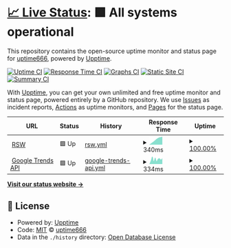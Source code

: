 # [📈 Live Status](https://up.ferdi.js.cool): <!--live status--> **🟩 All systems operational**

This repository contains the open-source uptime monitor and status page for [uptime666](https://up.ferdi.js.cool), powered by [Upptime](https://github.com/upptime/upptime).

[![Uptime CI](https://github.com/uptime666/upptime/workflows/Uptime%20CI/badge.svg)](https://github.com/uptime666/upptime/actions?query=workflow%3A%22Uptime+CI%22)
[![Response Time CI](https://github.com/uptime666/upptime/workflows/Response%20Time%20CI/badge.svg)](https://github.com/uptime666/upptime/actions?query=workflow%3A%22Response+Time+CI%22)
[![Graphs CI](https://github.com/uptime666/upptime/workflows/Graphs%20CI/badge.svg)](https://github.com/uptime666/upptime/actions?query=workflow%3A%22Graphs+CI%22)
[![Static Site CI](https://github.com/uptime666/upptime/workflows/Static%20Site%20CI/badge.svg)](https://github.com/uptime666/upptime/actions?query=workflow%3A%22Static+Site+CI%22)
[![Summary CI](https://github.com/uptime666/upptime/workflows/Summary%20CI/badge.svg)](https://github.com/uptime666/upptime/actions?query=workflow%3A%22Summary+CI%22)

With [Upptime](https://upptime.js.org), you can get your own unlimited and free uptime monitor and status page, powered entirely by a GitHub repository. We use [Issues](https://github.com/uptime666/upptime/issues) as incident reports, [Actions](https://github.com/uptime666/upptime/actions) as uptime monitors, and [Pages](https://up.ferdi.js.cool) for the status page.

<!--start: status pages-->
<!-- This summary is generated by Upptime (https://github.com/upptime/upptime) -->
<!-- Do not edit this manually, your changes will be overwritten -->
<!-- prettier-ignore -->
| URL | Status | History | Response Time | Uptime |
| --- | ------ | ------- | ------------- | ------ |
| <img alt="" src="https://icons.duckduckgo.com/ip3/readsw-bot.myfam2.repl.co.ico" height="13"> [RSW](https://readsw-bot.myfam2.repl.co) | 🟩 Up | [rsw.yml](https://github.com/uptime666/upptime/commits/HEAD/history/rsw.yml) | <details><summary><img alt="Response time graph" src="./graphs/rsw/response-time-week.png" height="20"> 340ms</summary><br><a href="https://up.ferdi.js.cool/history/rsw"><img alt="Response time 340" src="https://img.shields.io/endpoint?url=https%3A%2F%2Fraw.githubusercontent.com%2Fuptime666%2Fupptime%2FHEAD%2Fapi%2Frsw%2Fresponse-time.json"></a><br><a href="https://up.ferdi.js.cool/history/rsw"><img alt="24-hour response time 455" src="https://img.shields.io/endpoint?url=https%3A%2F%2Fraw.githubusercontent.com%2Fuptime666%2Fupptime%2FHEAD%2Fapi%2Frsw%2Fresponse-time-day.json"></a><br><a href="https://up.ferdi.js.cool/history/rsw"><img alt="7-day response time 340" src="https://img.shields.io/endpoint?url=https%3A%2F%2Fraw.githubusercontent.com%2Fuptime666%2Fupptime%2FHEAD%2Fapi%2Frsw%2Fresponse-time-week.json"></a><br><a href="https://up.ferdi.js.cool/history/rsw"><img alt="30-day response time 340" src="https://img.shields.io/endpoint?url=https%3A%2F%2Fraw.githubusercontent.com%2Fuptime666%2Fupptime%2FHEAD%2Fapi%2Frsw%2Fresponse-time-month.json"></a><br><a href="https://up.ferdi.js.cool/history/rsw"><img alt="1-year response time 340" src="https://img.shields.io/endpoint?url=https%3A%2F%2Fraw.githubusercontent.com%2Fuptime666%2Fupptime%2FHEAD%2Fapi%2Frsw%2Fresponse-time-year.json"></a></details> | <details><summary><a href="https://up.ferdi.js.cool/history/rsw">100.00%</a></summary><a href="https://up.ferdi.js.cool/history/rsw"><img alt="All-time uptime 100.00%" src="https://img.shields.io/endpoint?url=https%3A%2F%2Fraw.githubusercontent.com%2Fuptime666%2Fupptime%2FHEAD%2Fapi%2Frsw%2Fuptime.json"></a><br><a href="https://up.ferdi.js.cool/history/rsw"><img alt="24-hour uptime 100.00%" src="https://img.shields.io/endpoint?url=https%3A%2F%2Fraw.githubusercontent.com%2Fuptime666%2Fupptime%2FHEAD%2Fapi%2Frsw%2Fuptime-day.json"></a><br><a href="https://up.ferdi.js.cool/history/rsw"><img alt="7-day uptime 100.00%" src="https://img.shields.io/endpoint?url=https%3A%2F%2Fraw.githubusercontent.com%2Fuptime666%2Fupptime%2FHEAD%2Fapi%2Frsw%2Fuptime-week.json"></a><br><a href="https://up.ferdi.js.cool/history/rsw"><img alt="30-day uptime 100.00%" src="https://img.shields.io/endpoint?url=https%3A%2F%2Fraw.githubusercontent.com%2Fuptime666%2Fupptime%2FHEAD%2Fapi%2Frsw%2Fuptime-month.json"></a><br><a href="https://up.ferdi.js.cool/history/rsw"><img alt="1-year uptime 100.00%" src="https://img.shields.io/endpoint?url=https%3A%2F%2Fraw.githubusercontent.com%2Fuptime666%2Fupptime%2FHEAD%2Fapi%2Frsw%2Fuptime-year.json"></a></details>
| <img alt="" src="https://icons.duckduckgo.com/ip3/googletrends.myfam2.repl.co.ico" height="13"> [Google Trends API](https://googletrends.myfam2.repl.co) | 🟩 Up | [google-trends-api.yml](https://github.com/uptime666/upptime/commits/HEAD/history/google-trends-api.yml) | <details><summary><img alt="Response time graph" src="./graphs/google-trends-api/response-time-week.png" height="20"> 334ms</summary><br><a href="https://up.ferdi.js.cool/history/google-trends-api"><img alt="Response time 327" src="https://img.shields.io/endpoint?url=https%3A%2F%2Fraw.githubusercontent.com%2Fuptime666%2Fupptime%2FHEAD%2Fapi%2Fgoogle-trends-api%2Fresponse-time.json"></a><br><a href="https://up.ferdi.js.cool/history/google-trends-api"><img alt="24-hour response time 399" src="https://img.shields.io/endpoint?url=https%3A%2F%2Fraw.githubusercontent.com%2Fuptime666%2Fupptime%2FHEAD%2Fapi%2Fgoogle-trends-api%2Fresponse-time-day.json"></a><br><a href="https://up.ferdi.js.cool/history/google-trends-api"><img alt="7-day response time 334" src="https://img.shields.io/endpoint?url=https%3A%2F%2Fraw.githubusercontent.com%2Fuptime666%2Fupptime%2FHEAD%2Fapi%2Fgoogle-trends-api%2Fresponse-time-week.json"></a><br><a href="https://up.ferdi.js.cool/history/google-trends-api"><img alt="30-day response time 327" src="https://img.shields.io/endpoint?url=https%3A%2F%2Fraw.githubusercontent.com%2Fuptime666%2Fupptime%2FHEAD%2Fapi%2Fgoogle-trends-api%2Fresponse-time-month.json"></a><br><a href="https://up.ferdi.js.cool/history/google-trends-api"><img alt="1-year response time 327" src="https://img.shields.io/endpoint?url=https%3A%2F%2Fraw.githubusercontent.com%2Fuptime666%2Fupptime%2FHEAD%2Fapi%2Fgoogle-trends-api%2Fresponse-time-year.json"></a></details> | <details><summary><a href="https://up.ferdi.js.cool/history/google-trends-api">100.00%</a></summary><a href="https://up.ferdi.js.cool/history/google-trends-api"><img alt="All-time uptime 100.00%" src="https://img.shields.io/endpoint?url=https%3A%2F%2Fraw.githubusercontent.com%2Fuptime666%2Fupptime%2FHEAD%2Fapi%2Fgoogle-trends-api%2Fuptime.json"></a><br><a href="https://up.ferdi.js.cool/history/google-trends-api"><img alt="24-hour uptime 100.00%" src="https://img.shields.io/endpoint?url=https%3A%2F%2Fraw.githubusercontent.com%2Fuptime666%2Fupptime%2FHEAD%2Fapi%2Fgoogle-trends-api%2Fuptime-day.json"></a><br><a href="https://up.ferdi.js.cool/history/google-trends-api"><img alt="7-day uptime 100.00%" src="https://img.shields.io/endpoint?url=https%3A%2F%2Fraw.githubusercontent.com%2Fuptime666%2Fupptime%2FHEAD%2Fapi%2Fgoogle-trends-api%2Fuptime-week.json"></a><br><a href="https://up.ferdi.js.cool/history/google-trends-api"><img alt="30-day uptime 100.00%" src="https://img.shields.io/endpoint?url=https%3A%2F%2Fraw.githubusercontent.com%2Fuptime666%2Fupptime%2FHEAD%2Fapi%2Fgoogle-trends-api%2Fuptime-month.json"></a><br><a href="https://up.ferdi.js.cool/history/google-trends-api"><img alt="1-year uptime 100.00%" src="https://img.shields.io/endpoint?url=https%3A%2F%2Fraw.githubusercontent.com%2Fuptime666%2Fupptime%2FHEAD%2Fapi%2Fgoogle-trends-api%2Fuptime-year.json"></a></details>

<!--end: status pages-->

[**Visit our status website →**](https://up.ferdi.js.cool)

## 📄 License

- Powered by: [Upptime](https://github.com/upptime/upptime)
- Code: [MIT](./LICENSE) © [uptime666](https://up.ferdi.js.cool)
- Data in the `./history` directory: [Open Database License](https://opendatacommons.org/licenses/odbl/1-0/)
